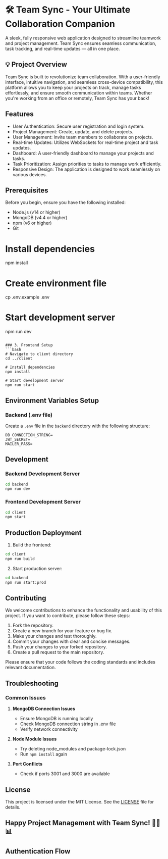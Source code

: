 # 🛠️ Team Sync - Your Ultimate Collaboration Companion

A sleek, fully responsive web application designed to streamline teamwork and project management. Team Sync ensures seamless communication, task tracking, and real-time updates — all in one place.

## 💡 Project Overview

Team Sync is built to revolutionize team collaboration. With a user-friendly interface, intuitive navigation, and seamless cross-device compatibility, this platform allows you to keep your projects on track, manage tasks effortlessly, and ensure smooth communication within teams. Whether you're working from an office or remotely, Team Sync has your back!

## Features

- User Authentication: Secure user registration and login system.
- Project Management: Create, update, and delete projects.
- User Management: Invite team members to collaborate on projects.
- Real-time Updates: Utilizes WebSockets for real-time project and task updates.
- Dashboard: A user-friendly dashboard to manage your projects and tasks.
- Task Prioritization: Assign priorities to tasks to manage work efficiently.
- Responsive Design: The application is designed to work seamlessly on various devices.

## Prerequisites

Before you begin, ensure you have the following installed:
- Node.js (v14 or higher)
- MongoDB (v4.4 or higher)
- npm (v6 or higher)
- Git


# Install dependencies
npm install

# Create environment file
cp .env.example .env

# Start development server
npm run dev
```

### 3. Frontend Setup
```bash
# Navigate to client directory
cd ../client

# Install dependencies
npm install

# Start development server
npm run start
```

## Environment Variables Setup

### Backend (.env file)
Create a `.env` file in the `backend` directory with the following structure:

```env
DB_CONNECTION_STRING=
JWT_SECRET=
MAILER_PASS=
```

## Development

### Backend Development Server
```bash
cd backend
npm run dev
```

### Frontend Development Server
```bash
cd client
npm start
```

## Production Deployment

1. Build the frontend:
```bash
cd client
npm run build
```

2. Start production server:
```bash
cd backend
npm run start:prod
```

## Contributing

We welcome contributions to enhance the functionality and usability of this project. If you want to contribute, please follow these steps:

1. Fork the repository.
2. Create a new branch for your feature or bug fix.
3. Make your changes and test thoroughly.
4. Commit your changes with clear and concise messages.
5. Push your changes to your forked repository.
6. Create a pull request to the main repository.

Please ensure that your code follows the coding standards and includes relevant documentation.

## Troubleshooting

### Common Issues

1. **MongoDB Connection Issues**
   - Ensure MongoDB is running locally
   - Check MongoDB connection string in .env file
   - Verify network connectivity

2. **Node Module Issues**
   - Try deleting node_modules and package-lock.json
   - Run `npm install` again

3. **Port Conflicts**
   - Check if ports 3001 and 3000 are available

## License

This project is licensed under the MIT License. See the [LICENSE](LICENSE) file for details.

## Happy Project Management with Team Sync! 🚀🔧📊

## Authentication Flow
